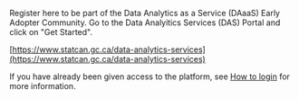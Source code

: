 Register here to be part of the Data Analytics as a Service (DAaaS) Early Adopter Community. Go to the Data Analyitics Services (DAS) Portal and click on "Get Started".
 
[https://www.statcan.gc.ca/data-analytics-services](https://www.statcan.gc.ca/data-analytics-services)

If you have already been given access to the platform, see [How to login](Login.md) for more information.

